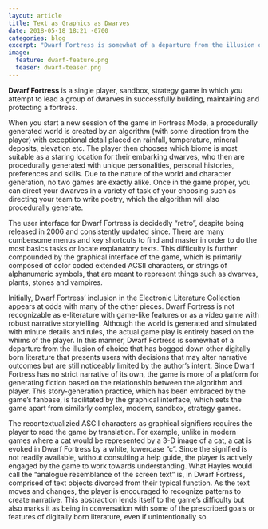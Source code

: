 ```yaml
---
layout: article
title: Text as Graphics as Dwarves
date: 2018-05-18 18:21 -0700
categories: blog
excerpt: "Dwarf Fortress is somewhat of a departure from the illusion of choice that has bogged down other digitally born literature."
image:
  feature: dwarf-feature.png
  teaser: dwarf-teaser.png
---
```


**Dwarf Fortress** is a single player, sandbox, strategy game in which you attempt to lead a group of dwarves in successfully building, maintaining and protecting a fortress. 

When you start a new session of the game in Fortress Mode, a procedurally generated world is created by an algorithm (with some direction from the player) with exceptional detail placed on rainfall, temperature, mineral deposits, elevation etc. The player then chooses which biome is most suitable as a staring location for their embarking dwarves, who then are procedurally generated with unique personalities, personal histories, preferences and skills. Due to the nature of the world and character generation, no two games are exactly alike. Once in the game proper, you can direct your dwarves in a variety of task of your choosing such as directing your team to write poetry, which the algorithm will also procedurally generate. 

The user interface for Dwarf Fortress is decidedly “retro”, despite being released in 2006 and consistently updated since. There are many cumbersome menus and key shortcuts to find and master in order to do the most basics tasks or locate explanatory texts. This difficulty is further compounded by the graphical interface of the game, which is primarily composed of color coded extended ACSII characters, or strings of alphanumeric symbols, that are meant to represent things such as dwarves, plants, stones and vampires.

Initially, Dwarf Fortress’ inclusion in the Electronic Literature Collection appears at odds with many of the other pieces. Dwarf Fortress is not recognizable as e-literature with game-like features or as a video game with robust narrative storytelling. Although the world is generated and simulated with minute details and rules, the actual game play is entirely based on the whims of the player. In this manner, Dwarf Fortress is somewhat of a departure from the illusion of choice that has bogged down other digitally born literature that presents users with decisions that may alter narrative outcomes but are still noticeably limited by the author’s intent. Since Dwarf Fortress has no strict narrative of its own, the game is more of a platform for generating fiction based on the relationship between the algorithm and player. This story-generation practice, which has been embraced by the game’s fanbase, is facilitated by the graphical interface, which sets the game apart from similarly complex, modern, sandbox, strategy games.  

The recontextualizied ASCII characters as graphical signifiers requires the player to read the game by translation. For example, unlike in modern games where a cat would be represented by a 3-D image of a cat, a cat is evoked in Dwarf Fortress by a white, lowercase “c”. Since the signified is not readily available, without consulting a help guide, the player is actively engaged by the game to work towards understanding. What Hayles would call the “analogue resemblance of the screen text” is, in Dwarf Fortress, comprised of text objects divorced from their typical function. As the text moves and changes, the player is encouraged to recognize patterns to create narrative. This abstraction lends itself to the game’s difficulty but also marks it as being in conversation with some of the prescribed goals or features of digitally born literature, even if unintentionally so. 